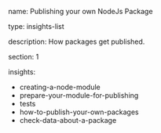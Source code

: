 name: Publishing your own NodeJs Package

type: insights-list

description: How packages get published.

section: 1

insights:
  - creating-a-node-module
  - prepare-your-module-for-publishing
  - tests
  - how-to-publish-your-own-packages
  - check-data-about-a-package
